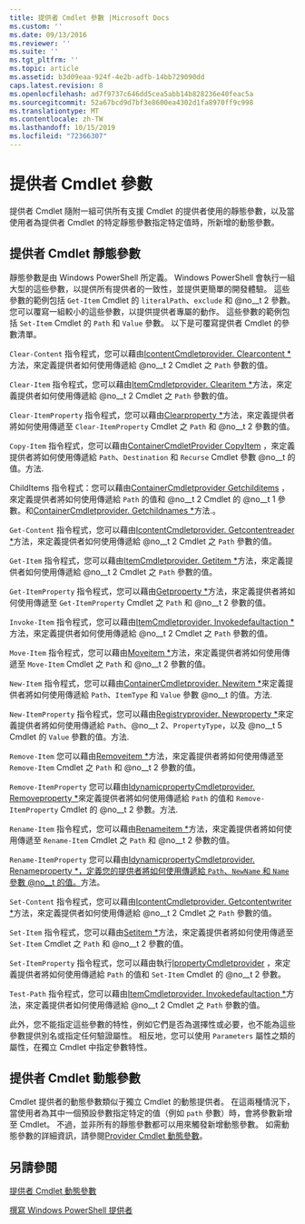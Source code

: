 ```yaml
---
title: 提供者 Cmdlet 參數 |Microsoft Docs
ms.custom: ''
ms.date: 09/13/2016
ms.reviewer: ''
ms.suite: ''
ms.tgt_pltfrm: ''
ms.topic: article
ms.assetid: b3d09eaa-924f-4e2b-adfb-14bb729090dd
caps.latest.revision: 8
ms.openlocfilehash: ad7f9737c646dd5cea5abb14b828236e40feac5a
ms.sourcegitcommit: 52a67bcd9d7bf3e8600ea4302d1fa8970ff9c998
ms.translationtype: MT
ms.contentlocale: zh-TW
ms.lasthandoff: 10/15/2019
ms.locfileid: "72366307"
---
```

# <a name="provider-cmdlet-parameters"></a>提供者 Cmdlet 參數

提供者 Cmdlet 隨附一組可供所有支援 Cmdlet 的提供者使用的靜態參數，以及當使用者為提供者 Cmdlet 的特定靜態參數指定特定值時，所新增的動態參數。

## <a name="provider-cmdlet-static-parameters"></a>提供者 Cmdlet 靜態參數

靜態參數是由 Windows PowerShell 所定義。 Windows PowerShell 會執行一組大型的這些參數，以提供所有提供者的一致性，並提供更簡單的開發體驗。 這些參數的範例包括 `Get-Item` Cmdlet 的 `literalPath`、`exclude` 和 @no__t 2 參數。 您可以覆寫一組較小的這些參數，以提供提供者專屬的動作。 這些參數的範例包括 `Set-Item` Cmdlet 的 `Path` 和 `Value` 參數。 以下是可覆寫提供者 Cmdlet 的參數清單。

`Clear-Content` 指令程式，您可以藉由[IcontentCmdletprovider. Clearcontent *](/dotnet/api/System.Management.Automation.Provider.IContentCmdletProvider.ClearContent)方法，來定義提供者如何使用傳遞給 @no__t 2 Cmdlet 之 `Path` 參數的值。

`Clear-Item` 指令程式，您可以藉由[ItemCmdletprovider. Clearitem *](/dotnet/api/System.Management.Automation.Provider.ItemCmdletProvider.ClearItem)方法，來定義提供者如何使用傳遞給 @no__t 2 Cmdlet 之 `Path` 參數的值。

`Clear-ItemProperty` 指令程式，您可以藉由[Clearproperty *](/dotnet/api/System.Management.Automation.Provider.IPropertyCmdletProvider.ClearProperty)方法，來定義提供者將如何使用傳遞至 `Clear-ItemProperty` Cmdlet 之 `Path` 和 @no__t 2 參數的值。

`Copy-Item` 指令程式，您可以藉由[ContainerCmdletProvider CopyItem](/dotnet/api/System.Management.Automation.Provider.ContainerCmdletProvider.CopyItem) ，來定義提供者將如何使用傳遞給 `Path`、`Destination` 和 `Recurse` Cmdlet 參數 @no__t 的值。方法.

ChildItems 指令程式：您可以藉由[ContainerCmdletprovider Getchilditems](/dotnet/api/System.Management.Automation.Provider.ContainerCmdletProvider.GetChildItems) ，來定義提供者將如何使用傳遞給 `Path` 的值和 @no__t 2 Cmdlet 的 @no__t 1 參數。和[ContainerCmdletprovider. Getchildnames *](/dotnet/api/System.Management.Automation.Provider.ContainerCmdletProvider.GetChildNames)方法.。

`Get-Content` 指令程式，您可以藉由[IcontentCmdletprovider. Getcontentreader *](/dotnet/api/System.Management.Automation.Provider.IContentCmdletProvider.GetContentReader)方法，來定義提供者如何使用傳遞給 @no__t 2 Cmdlet 之 `Path` 參數的值。

`Get-Item` 指令程式，您可以藉由[ItemCmdletprovider. Getitem *](/dotnet/api/System.Management.Automation.Provider.ItemCmdletProvider.GetItem)方法，來定義提供者如何使用傳遞給 @no__t 2 Cmdlet 之 `Path` 參數的值。

`Get-ItemProperty` 指令程式，您可以藉由[Getproperty *](/dotnet/api/System.Management.Automation.Provider.IPropertyCmdletProvider.GetProperty)方法，來定義提供者將如何使用傳遞至 `Get-ItemProperty` Cmdlet 之 `Path` 和 @no__t 2 參數的值。

`Invoke-Item` 指令程式，您可以藉由[ItemCmdletprovider. Invokedefaultaction *](/dotnet/api/System.Management.Automation.Provider.ItemCmdletProvider.InvokeDefaultAction)方法，來定義提供者如何使用傳遞給 @no__t 2 Cmdlet 之 `Path` 參數的值。

`Move-Item` 指令程式，您可以藉由[Moveitem *](/dotnet/api/System.Management.Automation.Provider.NavigationCmdletProvider.MoveItem)方法，來定義提供者將如何使用傳遞至 `Move-Item` Cmdlet 之 `Path` 和 @no__t 2 參數的值。

`New-Item` 指令程式，您可以藉由[ContainerCmdletprovider. Newitem *](/dotnet/api/System.Management.Automation.Provider.ContainerCmdletProvider.NewItem)來定義提供者將如何使用傳遞給 `Path`、`ItemType` 和 `Value` 參數 @no__t 的值。方法.

`New-ItemProperty` 指令程式，您可以藉由[Registryprovider. Newproperty *](/dotnet/api/Microsoft.PowerShell.Commands.RegistryProvider.NewProperty)來定義提供者將如何使用傳遞給 `Path`、@no__t 2、`PropertyType`，以及 @no__t 5 Cmdlet 的 `Value` 參數的值。方法.

`Remove-Item` 您可以藉由[Removeitem *](/dotnet/api/System.Management.Automation.Provider.ContainerCmdletProvider.RemoveItem)方法，來定義提供者將如何使用傳遞至 `Remove-Item` Cmdlet 之 `Path` 和 @no__t 2 參數的值。

`Remove-ItemProperty` 您可以藉由[IdynamicpropertyCmdletprovider. Removeproperty *](/dotnet/api/System.Management.Automation.Provider.IDynamicPropertyCmdletProvider.RemoveProperty)來定義提供者將如何使用傳遞給 `Path` 的值和 `Remove-ItemProperty` Cmdlet 的 @no__t 2 參數。方法.

`Rename-Item` 指令程式，您可以藉由[Renameitem *](/dotnet/api/System.Management.Automation.Provider.ContainerCmdletProvider.RenameItem)方法，來定義提供者將如何使用傳遞至 `Rename-Item` Cmdlet 之 `Path` 和 @no__t 2 參數的值。

`Rename-ItemProperty` 您可以藉由[IdynamicpropertyCmdletprovider. Renameproperty *，定義您的提供者將如何使用傳遞給 `Path`、`NewName` 和 `Name` 參數 @no__t 的值。](/dotnet/api/System.Management.Automation.Provider.IDynamicPropertyCmdletProvider.RenameProperty)方法。

`Set-Content` 指令程式，您可以藉由[IcontentCmdletprovider. Getcontentwriter *](/dotnet/api/System.Management.Automation.Provider.IContentCmdletProvider.GetContentWriter)方法，來定義提供者如何使用傳遞給 @no__t 2 Cmdlet 之 `Path` 參數的值。

`Set-Item` 指令程式，您可以藉由[Setitem *](/dotnet/api/System.Management.Automation.Provider.ItemCmdletProvider.SetItem)方法，來定義提供者將如何使用傳遞至 `Set-Item` Cmdlet 之 `Path` 和 @no__t 2 參數的值。

`Set-ItemProperty` 指令程式，您可以藉由執行[IpropertyCmdletprovider](/dotnet/api/System.Management.Automation.Provider.IPropertyCmdletProvider.SetProperty) ，來定義提供者將如何使用傳遞給 `Path` 的值和 `Set-Item` Cmdlet 的 @no__t 2 參數。

`Test-Path` 指令程式，您可以藉由[ItemCmdletprovider. Invokedefaultaction *](/dotnet/api/System.Management.Automation.Provider.ItemCmdletProvider.InvokeDefaultAction)方法，來定義提供者如何使用傳遞給 @no__t 2 Cmdlet 之 `Path` 參數的值。

此外，您不能指定這些參數的特性，例如它們是否為選擇性或必要，也不能為這些參數提供別名或指定任何驗證屬性。 相反地，您可以使用 `Parameters` 屬性之類的屬性，在獨立 Cmdlet 中指定參數特性。

## <a name="provider-cmdlet-dynamic-parameters"></a>提供者 Cmdlet 動態參數

Cmdlet 提供者的動態參數類似于獨立 Cmdlet 的動態提供者。 在這兩種情況下，當使用者為其中一個預設參數指定特定的值（例如 `path` 參數）時，會將參數新增至 Cmdlet。 不過，並非所有的靜態參數都可以用來觸發新增動態參數。 如需動態參數的詳細資訊，請參閱[Provider Cmdlet 動態參數](./provider-cmdlet-dynamic-parameters.md)。

## <a name="see-also"></a>另請參閱

[提供者 Cmdlet 動態參數](./provider-cmdlet-dynamic-parameters.md)

[撰寫 Windows PowerShell 提供者](./writing-a-windows-powershell-provider.md)